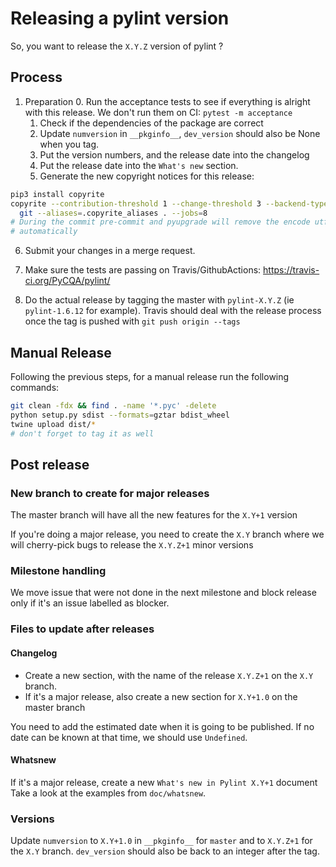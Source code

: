 # Releasing a pylint version

So, you want to release the ``X.Y.Z`` version of pylint ?

## Process

1. Preparation
   0. Run the acceptance tests to see if everything is alright with this release.
      We don't run them on CI: ``pytest -m acceptance``
   1. Check if the dependencies of the package are correct
   2. Update ``numversion`` in ``__pkginfo__``, ``dev_version`` should also be None when you tag.
   3. Put the version numbers, and the release date into the changelog
   4. Put the release date into the ``What's new`` section.
   5. Generate the new copyright notices for this release:

```bash
pip3 install copyrite
copyrite --contribution-threshold 1 --change-threshold 3 --backend-type
  git --aliases=.copyrite_aliases . --jobs=8
# During the commit pre-commit and pyupgrade will remove the encode utf8
# automatically
```

   6. Submit your changes in a merge request.

2. Make sure the tests are passing on Travis/GithubActions:
   https://travis-ci.org/PyCQA/pylint/

3. Do the actual release by tagging the master with ``pylint-X.Y.Z`` (ie  ``pylint-1.6.12``
   for example). Travis should deal with the release process once the tag is pushed
   with `git push origin --tags`

## Manual Release

Following the previous steps, for a manual release run the following commands:

```bash
git clean -fdx && find . -name '*.pyc' -delete
python setup.py sdist --formats=gztar bdist_wheel
twine upload dist/*
# don't forget to tag it as well
```

## Post release

### New branch to create for major releases

The master branch will have all the new features for the ``X.Y+1`` version

If you're doing a major release, you need to create the ``X.Y`` branch
where we will cherry-pick bugs to release the ``X.Y.Z+1`` minor versions

### Milestone handling

We move issue that were not done in the next milestone and block release only
if it's an issue labelled as blocker.

### Files to update after releases

#### Changelog

* Create a new section, with the name of the release ``X.Y.Z+1`` on the ``X.Y`` branch.
* If it's a major release, also create a new section for ``X.Y+1.0`` on the master branch

You need to add the estimated date when it is going to be published. If
no date can be known at that time, we should use ``Undefined``.

#### Whatsnew

If it's a major release, create a new ``What's new in Pylint X.Y+1`` document
Take a look at the examples from ``doc/whatsnew``.

### Versions

Update ``numversion`` to ``X.Y+1.0`` in ``__pkginfo__`` for ``master`` and to ``X.Y.Z+1`` for the ``X.Y`` branch.
``dev_version`` should also be back to an integer after the tag.
